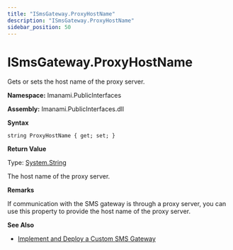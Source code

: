 ```yaml
---
title: "ISmsGateway.ProxyHostName"
description: "ISmsGateway.ProxyHostName"
sidebar_position: 50
---
```


# ISmsGateway.ProxyHostName

Gets or sets the host name of the proxy server.

**Namespace:** Imanami.PublicInterfaces

**Assembly:** Imanami.PublicInterfaces.dll

**Syntax**

```
string ProxyHostName { get; set; }
```

**Return Value**

Type: [System.String](http://msdn.microsoft.com/en-us/library/system.string.aspx)

The host name of the proxy server.

**Remarks**

If communication with the SMS gateway is through a proxy server, you can use this property to
provide the host name of the proxy server.

**See Also**

- [Implement and Deploy a Custom SMS Gateway](/docs/directorymanager/11.0/admincenter/smsgateway/implementcustom.md)
